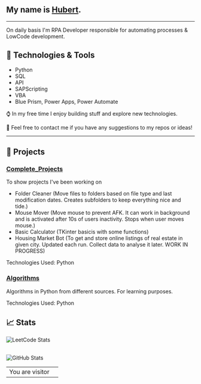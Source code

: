 
## My name is [Hubert](https://alekup24.github.io/).
  
---

On daily basis I'm RPA Developer responsible for automating processes & LowCode development. 

## :wrench: Technologies & Tools

- Python
- SQL
- API
- SAPScripting
- VBA
- Blue Prism, Power Apps, Power Automate

:watch: In my free time I enjoy building stuff and explore new technologies.

:bookmark_tabs: Feel free to contact me if you have any suggestions to my repos or ideas!

---

## :rocket: Projects

### [Complete_Projects](https://github.com/AlekUp24/Complete_Projects)
To show projects I've been working on
- Folder Cleaner (Move files to folders based on file type and last modification dates. Creates subfolders to keep everything nice and tide.)
- Mouse Mover (Move mouse to prevent AFK. It can work in background and is activated after 10s of users inactivity. Stops when user moves mouse.)
- Basic Calculator (TKinter basicis with some functions)
- Housing Market Bot (To get and store online listings of real estate in given city. Updated each run. Collect data to analyse it later. WORK IN PROGRESS)

Technologies Used: Python

### [Algorithms](https://github.com/AlekUp24/Algorithms)
Algorithms in Python from different sources. For learning purposes.

Technologies Used: Python

## :chart_with_upwards_trend: Stats

  ![LeetCode Stats](https://leetcard.jacoblin.cool/AlekUp24?theme=dark&font=Amiko)</br></br>
  
  ![GitHub Stats](https://github-readme-streak-stats.herokuapp.com/?user=AlekUp24&theme=dark)</br>

  <table>
  <tr>
    <td>You are visitor</td>
    <td><img src="https://profile-counter.glitch.me/akelup24/count.svg" alt="" /></td>
  </tr>
</table>
